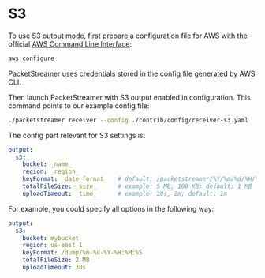 # S3

To use S3 output mode, first prepare a configuration file for AWS with the
official [AWS Command Line Interface](https://aws.amazon.com/cli/):

```bash
aws configure
```

PacketStreamer uses credentials stored in the config file generated by AWS CLI.

Then launch PacketStreamer with S3 output enabled in configuration. This
command points to our example config file:

```bash
./packetstreamer receiver --config ./contrib/config/receiver-s3.yaml
```

The config part relevant for S3 settings is:

```yaml
output:
  s3:
    bucket: _name_
    region: _region_
    keyFormat: _date_format_   # default: /packetstreamer/%Y/%m/%d/%H/%M/%S
    totalFileSize: _size_      # example: 5 MB, 100 KB; default: 1 MB
    uploadTimeout: _time_      # example: 30s, 2m; default: 1m
```

For example, you could specify all options in the following way:

```yaml
output:
  s3:
    bucket: mybucket
    region: us-east-1
    keyFormat: /dump/%m-%d-%Y-%H:%M:%S
    totalFileSize: 2 MB
    uploadTimeout: 30s
```
